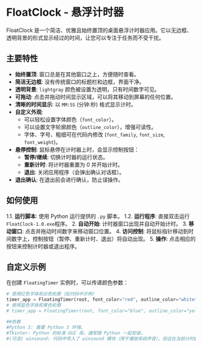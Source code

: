 # FloatClock - 悬浮计时器
FloatClock 是一个简洁、优雅且始终置顶的桌面悬浮计时器应用。它以无边框、透明背景的形式显示经过的时间，让您可以专注于任务而不受干扰。
## 主要特性
*   **始终置顶**: 窗口总是在其他窗口之上，方便随时查看。
*   **简洁无边框**: 没有传统窗口的标题栏和边框，界面干净。
*   **透明背景**: `lightgray` 颜色被设置为透明，只有时间数字可见。
*   **可拖动**: 点击并拖动时间显示区域，可以将其移动到屏幕的任何位置。
*   **清晰的时间显示**: 以 `MM:SS` (分钟:秒) 格式显示计时。
*   **自定义外观**:
    *   可以轻松设置字体颜色（`font_color`）。
    *   可以设置文字轮廓颜色（`outline_color`），增强可读性。
    *   字体、字号、粗细可在代码内修改 (`font_family`, `font_size`, `font_weight`)。
*   **悬停控制**: 鼠标悬停在计时器上时，会显示控制按钮：
    *   **暂停/继续**: 切换计时器的运行状态。
    *   **重新计时**: 将计时器重置为 0 并开始计时。
    *   **退出**: 关闭应用程序（会弹出确认对话框）。
*   **退出确认**: 在退出前会进行确认，防止误操作。
## 如何使用
1.1.  **运行脚本**: 使用 Python 运行提供的 `.py` 脚本。
1.2.  **运行程序**: 直接双击运行`FloatClock-1.0.exe`程序。
2.  **自动开始**: 计时器窗口出现并自动开始计时。
3.  **移动窗口**: 点击并拖动时间数字来移动窗口位置。
4.  **访问控制**: 将鼠标指针移动到时间数字上，控制按钮（暂停、重新计时、退出）将自动出现。
5.  **操作**: 点击相应的按钮来控制计时器或退出程序。
## 自定义示例
在创建 `FloatingTimer` 实例时，可以传递颜色参数：
```python
# 使用红色字体和白色轮廓（如代码中示例）
timer_app = FloatingTimer(root, font_color="red", outline_color="white")
# 使用蓝色字体和黄色轮廓
# timer_app = FloatingTimer(root, font_color="blue", outline_color="yellow")

##依赖
#Python 3: 需要 Python 3 环境。
#Tkinter: Python 的标准 GUI 库，通常随 Python 一起安装。
#(可选) winsound: 代码中导入了 winsound 模块（用于播放系统声音），但这在当前计时器功能中并未使用。如果未来添加声音提示功能，则仅在 Windows 上有效。
